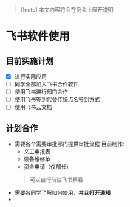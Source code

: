 >[!note] 本文内容将会在例会上展开说明
# 飞书软件使用
## 目前实施计划
- [x] 进行实际应用
- [ ] 同学全部加入飞书合作软件
- [ ] 使用飞书进行部门合作
- [ ] 使用飞书签到代替传统点名签到方式
- [ ] 使用飞书云文档
## 计划合作
- 需要各个需要审批部门提供审批流程
	目前制作:
	- 义工申报表
	- 设备维修单
	- 资金申请（仅部长）
	> 可以自行前往飞书察看
- 需要各同学了解如何使用，并且**打开通知**
- 